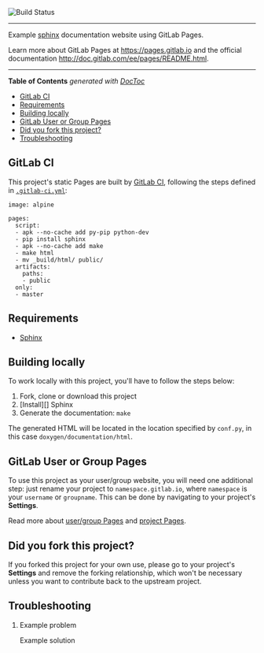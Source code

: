 ![Build Status](https://gitlab.com/pages/sphinx/badges/master/build.svg)

---

Example [sphinx] documentation website using GitLab Pages.

Learn more about GitLab Pages at https://pages.gitlab.io and the official
documentation http://doc.gitlab.com/ee/pages/README.html.

---

<!-- START doctoc generated TOC please keep comment here to allow auto update -->
<!-- DON'T EDIT THIS SECTION, INSTEAD RE-RUN doctoc TO UPDATE -->
**Table of Contents**  *generated with [DocToc](https://github.com/thlorenz/doctoc)*

- [GitLab CI](#gitlab-ci)
- [Requirements](#requirements)
- [Building locally](#building-locally)
- [GitLab User or Group Pages](#gitlab-user-or-group-pages)
- [Did you fork this project?](#did-you-fork-this-project)
- [Troubleshooting](#troubleshooting)

<!-- END doctoc generated TOC please keep comment here to allow auto update -->

## GitLab CI

This project's static Pages are built by [GitLab CI][ci], following the steps
defined in [`.gitlab-ci.yml`](.gitlab-ci.yml):

```
image: alpine

pages:
  script:
  - apk --no-cache add py-pip python-dev
  - pip install sphinx
  - apk --no-cache add make
  - make html
  - mv _build/html/ public/
  artifacts:
    paths:
    - public
  only:
  - master
```

## Requirements

- [Sphinx][]

## Building locally

To work locally with this project, you'll have to follow the steps below:

1. Fork, clone or download this project
1. [Install][] Sphinx
1. Generate the documentation: `make`

The generated HTML will be located in the location specified by `conf.py`,
in this case `doxygen/documentation/html`.

## GitLab User or Group Pages

To use this project as your user/group website, you will need one additional
step: just rename your project to `namespace.gitlab.io`, where `namespace` is
your `username` or `groupname`. This can be done by navigating to your
project's **Settings**.

Read more about [user/group Pages][userpages] and [project Pages][projpages].

## Did you fork this project?

If you forked this project for your own use, please go to your project's
**Settings** and remove the forking relationship, which won't be necessary
unless you want to contribute back to the upstream project.

## Troubleshooting

1. Example problem

    Example solution

[ci]: https://about.gitlab.com/gitlab-ci/
[userpages]: http://doc.gitlab.com/ee/pages/README.html#user-or-group-pages
[projpages]: http://doc.gitlab.com/ee/pages/README.html#project-pages
[sphinx]: http://www.sphinx-doc.org/
